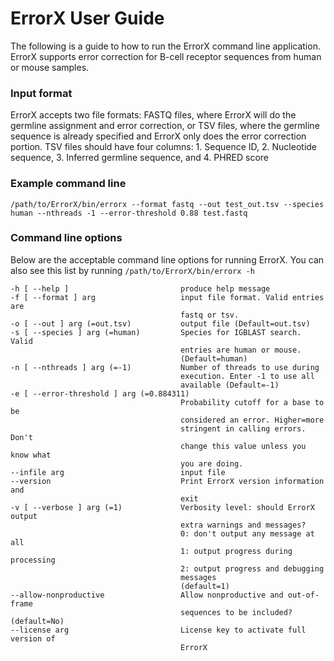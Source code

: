 
# ErrorX User Guide
The following is a guide to how to run the ErrorX command line application. ErrorX supports error correction for B-cell receptor sequences from human or mouse samples. 


### Input format
ErrorX accepts two file formats: FASTQ files, where ErrorX will do the germline assignment and error correction, or TSV files, where the germline sequence is already specified and ErrorX only does the error correction portion. TSV files should have four columns: 1. Sequence ID, 2. Nucleotide sequence, 3. Inferred germline sequence, and 4. PHRED score

### Example command line

	/path/to/ErrorX/bin/errorx --format fastq --out test_out.tsv --species human --nthreads -1 --error-threshold 0.88 test.fastq
	
### Command line options

Below are the acceptable command line options for running ErrorX. You can also see this list by running `/path/to/ErrorX/bin/errorx -h`

	-h [ --help ]                         produce help message
	-f [ --format ] arg                   input file format. Valid entries are
	                                      fastq or tsv.
	-o [ --out ] arg (=out.tsv)           output file (Default=out.tsv)
	-s [ --species ] arg (=human)         Species for IGBLAST search. Valid
	                                      entries are human or mouse.
	                                      (Default=human)
	-n [ --nthreads ] arg (=-1)           Number of threads to use during
	                                      execution. Enter -1 to use all
	                                      available (Default=-1)
	-e [ --error-threshold ] arg (=0.884311)
	                                      Probability cutoff for a base to be
	                                      considered an error. Higher=more
	                                      stringent in calling errors. Don't
	                                      change this value unless you know what
	                                      you are doing.
	--infile arg                          input file
	--version                             Print ErrorX version information and
	                                      exit
	-v [ --verbose ] arg (=1)             Verbosity level: should ErrorX output
	                                      extra warnings and messages?
	                                      0: don't output any message at all
	                                      1: output progress during processing
	                                      2: output progress and debugging
	                                      messages
	                                      (default=1)
	--allow-nonproductive                 Allow nonproductive and out-of-frame
	                                      sequences to be included? (default=No)
	--license arg                         License key to activate full version of
	                                      ErrorX
	